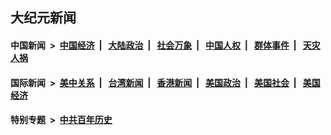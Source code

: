 ## 大纪元新闻

#### 中国新闻 &nbsp;>&nbsp; [中国经济](indexes/ncid283/README.md?11170845) &nbsp;| &nbsp; [大陆政治](indexes/ncid277/README.md?11170845) &nbsp;| &nbsp; [社会万象](indexes/ncid282/README.md?11170845) &nbsp;| &nbsp; [中国人权](indexes/ncid278/README.md?11170845) &nbsp;| &nbsp; [群体事件](indexes/ncid279/README.md?11170845) &nbsp;| &nbsp; [天灾人祸](indexes/ncid280/README.md?11170845)

#### 国际新闻 &nbsp;>&nbsp; [美中关系](indexes/nf1412576/README.md?11170845) &nbsp;| &nbsp; [台湾新闻](indexes/ncid1349361/README.md?11170845) &nbsp;| &nbsp; [香港新闻](indexes/ncid1349362/README.md?11170845) &nbsp;| &nbsp; [美国政治](indexes/ncid1078159/README.md?11170845) &nbsp;| &nbsp; [美国社会](indexes/ncid1078160/README.md?11170845) &nbsp;| &nbsp; [美国经济](indexes/ncid1078158/README.md?11170845)

#### 特别专题 &nbsp;>&nbsp; [中共百年历史](https://github.com/epoch-news/epoch-special/blob/master/README.md?11170845)  
